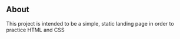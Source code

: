 ## About
This project is intended to be a simple, static landing page in order to practice HTML and CSS
